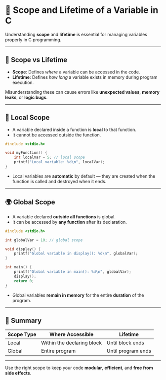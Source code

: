 # 📍 Scope and Lifetime of a Variable in C

Understanding **scope** and **lifetime** is essential for managing variables properly in C programming.

---

## 🔄 Scope vs Lifetime

- **Scope**: Defines *where* a variable can be accessed in the code.
- **Lifetime**: Defines *how long* a variable exists in memory during program execution.

Misunderstanding these can cause errors like **unexpected values**, **memory leaks**, or **logic bugs**.

---

## 📌 Local Scope

- A variable declared inside a function is **local** to that function.
- It cannot be accessed outside the function.

```c
#include <stdio.h>

void myFunction() {
    int localVar = 5; // local scope
    printf("Local variable: %d\n", localVar);
}
```

- Local variables are **automatic** by default — they are created when the function is called and destroyed when it ends.

---

## 🌍 Global Scope

- A variable declared **outside all functions** is global.
- It can be accessed by **any function** after its declaration.

```c
#include <stdio.h>

int globalVar = 10; // global scope

void display() {
    printf("Global variable in display(): %d\n", globalVar);
}

int main() {
    printf("Global variable in main(): %d\n", globalVar);
    display();
    return 0;
}
```

- Global variables **remain in memory** for the entire **duration** of the program.

---

## 🧠 Summary

| Scope Type | Where Accessible           | Lifetime             |
|------------|----------------------------|----------------------|
| Local      | Within the declaring block | Until block ends     |
| Global     | Entire program              | Until program ends   |

---

Use the right scope to keep your code **modular**, **efficient**, and **free from side effects**.
